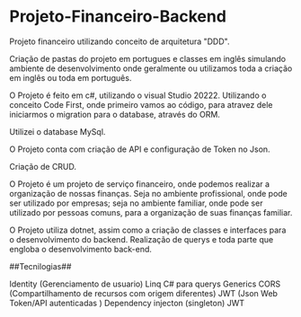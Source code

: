 # Projeto-Financeiro-Backend

Projeto financeiro utilizando conceito de arquitetura "DDD".

Criação de pastas do projeto em portugues e classes em inglês simulando ambiente de desenvolvimento onde geralmente
ou utilizamos toda a criação em inglês ou toda em português.

O Projeto é feito em c#, utilizando o visual Studio 20222. 
Utilizando o conceito Code First, onde primeiro vamos ao código, para atravez dele iniciarmos o migration para o database, através do ORM.

Utilizei o database MySql. 

O Projeto conta com criação de API e configuração de Token no Json. 

Criação de CRUD.

O Projeto é um projeto de serviço financeiro, onde podemos realizar a organização de nossas finanças.
Seja no ambiente profissional, onde pode ser utilizado por empresas; seja no ambiente familiar, onde pode ser utilizado por pessoas comuns, para a organização de suas finanças familiar. 

O Projeto utiliza dotnet, assim como a criação de classes e interfaces para o desenvolvimento do backend. 
Realização de querys e toda parte que engloba o desenvolvimento back-end. 

##Tecnilogias##

Identity (Gerenciamento de usuario)
Linq C# para querys
Generics 
CORS (Compartilhamento de recursos com origem diferentes)
JWT (Json Web Token/API autenticadas ) 
Dependency injecton (singleton)
JWT 
